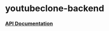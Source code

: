 # youtubeclone-backend

### [API Documentation](https://documenter.getpostman.com/view/12451786/UVeGrm4U)
